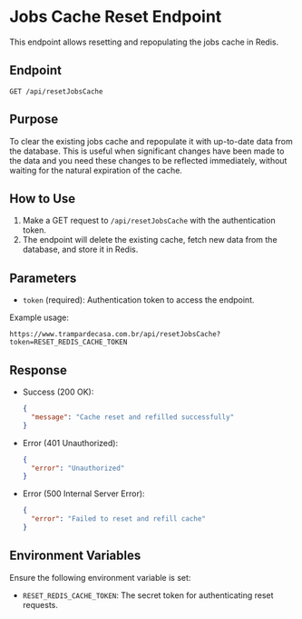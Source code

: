 # Jobs Cache Reset Endpoint

This endpoint allows resetting and repopulating the jobs cache in Redis.

## Endpoint

`GET /api/resetJobsCache`

## Purpose

To clear the existing jobs cache and repopulate it with up-to-date data from the database. This is useful when significant changes have been made to the data and you need these changes to be reflected immediately, without waiting for the natural expiration of the cache.

## How to Use

1. Make a GET request to `/api/resetJobsCache` with the authentication token.
2. The endpoint will delete the existing cache, fetch new data from the database, and store it in Redis.

## Parameters

- `token` (required): Authentication token to access the endpoint.

Example usage:

```
https://www.trampardecasa.com.br/api/resetJobsCache?token=RESET_REDIS_CACHE_TOKEN
```

## Response

- Success (200 OK):

  ```json
  {
    "message": "Cache reset and refilled successfully"
  }
  ```

- Error (401 Unauthorized):

  ```json
  {
    "error": "Unauthorized"
  }
  ```

- Error (500 Internal Server Error):
  ```json
  {
    "error": "Failed to reset and refill cache"
  }
  ```

## Environment Variables

Ensure the following environment variable is set:

- `RESET_REDIS_CACHE_TOKEN`: The secret token for authenticating reset requests.
